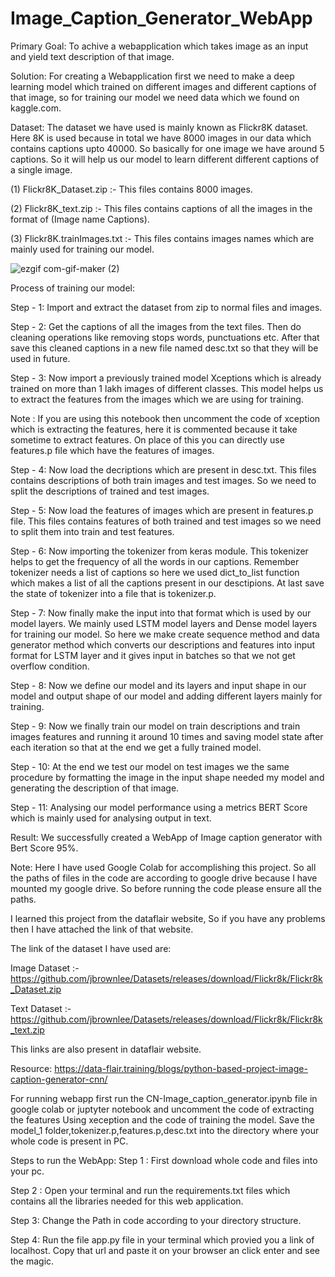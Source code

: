 # Image_Caption_Generator_WebApp

Primary Goal: To achive a webapplication which takes image as an input and yield text description of that image.  


Solution: For creating a Webapplication first we need to make a deep learning model which trained on different images and different captions of that image, so for training our model we need data which we found on kaggle.com.

Dataset: The dataset we have used is mainly known as Flickr8K dataset. Here 8K is used because in total we have 8000 images in our data which contains captions upto 40000. So basically for one image we have around 5 captions. So it will help us our model to learn different different captions of a single image.

(1) Flickr8K_Dataset.zip :- This files contains 8000 images.

(2) Flickr8K_text.zip :- This files contains captions of all the images in the format of (Image name  Captions).

(3) Flickr8K.trainImages.txt :- This files contains images names which are mainly used for training our model.

![ezgif com-gif-maker (2)](https://user-images.githubusercontent.com/87935713/210999671-9afbb0b2-5f2b-45a3-a03b-5bb95be94a51.gif)

Process of training our model:

Step - 1: Import and extract the dataset from zip to normal files and images. 

Step - 2: Get the captions of all the images from the text files. Then do cleaning operations like removing stops words, punctuations etc. After that save this cleaned captions in a new file named desc.txt so that they will be used in future.

Step - 3: Now import a previously trained model Xceptions which is already trained on more than 1 lakh images of different classes. This model helps us to extract the features from the images which we are using for training.

Note : If you are using this notebook then uncomment the code of xception which is extracting the features, here it is commented because it take sometime to extract features. On place of this you can directly use features.p file which have the features of images.

Step - 4: Now load the decriptions which are present in desc.txt. This files contains descriptions of both train images and test images. So we need to split the descriptions of trained and test images.

Step - 5: Now load the features of images which are present in features.p file. This files contains features of both trained and test images so we need to split them into train and test features.

Step - 6: Now importing the tokenizer from keras module. This tokenizer helps to get the frequency of all the words in our captions. Remember tokenizer needs a list of captions so here we used dict_to_list function which makes a list of all the captions present in our desctipions. At last save the state of tokenizer into a file that is tokenizer.p.

Step - 7: Now finally make the input into that format which is used by our model layers. We mainly used LSTM model layers and Dense model layers for training our model. So here we make create sequence method and data generator method which converts our descriptions and features into input format for LSTM layer and it gives input in batches so that we not get overflow condition.

Step - 8: Now we define our model and its layers and input shape in our model and output shape of our model and adding different layers mainly for training.

Step - 9: Now we finally train our model on train descriptions and train images features and running it around 10 times and saving model state after each iteration so that at the end we get a fully trained model.

Step - 10: At the end we test our model on test images we the same procedure by formatting the image in the input shape needed my model and generating the description of that image.

Step - 11: Analysing our model performance using a metrics BERT Score which is mainly used for analysing output in text.

Result: We successfully created a WebApp of Image caption generator with Bert Score 95%.



Note: Here I have used Google Colab for accomplishing this project.
So all the paths of files in the code are according to google drive because I have mounted my google drive.
So before running the code please ensure all the paths.

I learned this project from the dataflair website, So if you have any problems then I have attached the link of that website. 

The link of the dataset I have used are:

Image Dataset :- https://github.com/jbrownlee/Datasets/releases/download/Flickr8k/Flickr8k_Dataset.zip

Text Dataset :- https://github.com/jbrownlee/Datasets/releases/download/Flickr8k/Flickr8k_text.zip

This links are also present in dataflair website.

Resource:
https://data-flair.training/blogs/python-based-project-image-caption-generator-cnn/

For running webapp first run the CN-Image_caption_generator.ipynb file in google colab or juptyter notebook and uncomment the code of extracting the features Using xeception and the code of training the model. Save the model_1 folder,tokenizer.p,features.p,desc.txt into the directory where your whole code is present in PC.

Steps to run the WebApp:
Step 1 : First download whole code and files into your pc.

Step 2 : Open your terminal and run the requirements.txt files which contains all the libraries needed for this web application.

Step 3: Change the Path in code according to your directory structure.

Step 4: Run the file app.py file in your terminal which provied you a link of localhost. Copy that url and paste it on your browser an click enter and see the magic.
